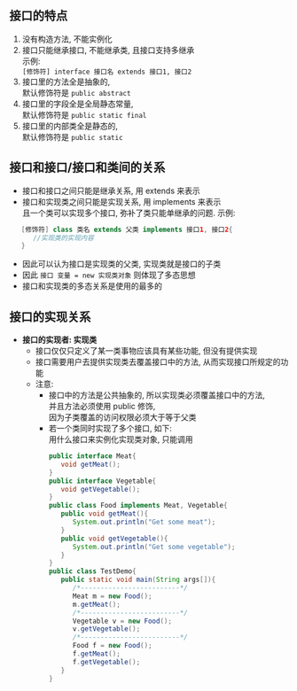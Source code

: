 ## 接口的特点
1. 没有构造方法, 不能实例化
2. 接口只能继承接口, 不能继承类, 且接口支持多继承  
   示例:  
   `[修饰符] interface 接口名 extends 接口1, 接口2`
3. 接口里的方法全是抽象的,  
   默认修饰符是 `public abstract`
4. 接口里的字段全是全局静态常量,  
   默认修饰符是 `public static final`
5. 接口里的内部类全是静态的,  
   默认修饰符是 `public static`

## 接口和接口/接口和类间的关系
- 接口和接口之间只能是继承关系, 用 extends 来表示
- 接口和实现类之间只能是实现关系, 用 implements 来表示  
  且一个类可以实现多个接口, 弥补了类只能单继承的问题.
  示例:  
```java
   [修饰符] class 类名 extends 父类 implements 接口1, 接口2{
      //实现类的实现内容
   }
```
- 因此可以认为接口是实现类的父类, 实现类就是接口的子类  
- 因此 `接口 变量 = new 实现类对象` 则体现了多态思想  
- 接口和实现类的多态关系是使用的最多的

## 接口的实现关系
- **接口的实现者: 实现类**
  - 接口仅仅只定义了某一类事物应该具有某些功能, 但没有提供实现
  - 接口需要用户去提供实现类去覆盖接口中的方法, 从而实现接口所规定的功能
  - 注意:  
    - 接口中的方法是公共抽象的, 所以实现类必须覆盖接口中的方法,  
    并且方法必须使用 public 修饰,   
    因为子类覆盖的访问权限必须大于等于父类
    - 若一个类同时实现了多个接口, 如下:  
      用什么接口来实例化实现类对象, 只能调用
      ```java
      public interface Meat{
         void getMeat();
      }
      public interface Vegetable{
         void getVegetable();
      }
      public class Food implements Meat, Vegetable{
         public void getMeat(){
            System.out.println("Get some meat");
         }
         public void getVegetable(){
            System.out.println("Get some vegetable");
         }
      }
      public class TestDemo{
         public static void main(String args[]){
            /*-------------------------*/
            Meat m = new Food();
            m.getMeat();
            /*-------------------------*/
            Vegetable v = new Food();
            v.getVegetable();
            /*-------------------------*/
            Food f = new Food();
            f.getMeat();
            f.getVegetable();
         }
      }
      ```
